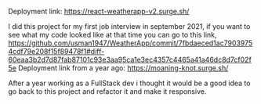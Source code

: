 Deployment link: https://react-weatherapp-v2.surge.sh/

I did this project for my first job interview in september 2021,
if you want to see what my code looked like at that time you can go to this link, 
https://github.com/usman1947/WeatherApp/commit/7fbdaeced1ac79039754cdf79e208f15f89478f1#diff-60eaa3b2d7d87fab87101c93e3aa95ca1e3ec4357c4465a41a46dc8d7cf02f5e
Deployment link from a year ago: https://moaning-knot.surge.sh/


After a year working as a FullStack dev i thought it would be a good idea to go back to this project and refactor it and make it responsive. 

